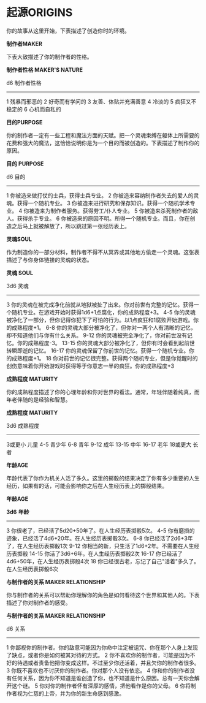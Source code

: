# **起源ORIGINS**

你的故事从这里开始，下表描述了创造你时的环境。

**制作者MAKER**

下表大致描述了你的制作者的性格。

**制作者性格 MAKER'S NATURE**

  d6   制作者性格
  ---- ----------------------
  1    残暴而邪恶的
  2    好奇而有学问的
  3    友善、体贴并充满善意
  4    冷淡的
  5    疯狂又不稳定的
  6    心机而自私的

**目的PURPOSE**

你的制作者一定有一些工程和魔法方面的天赋。把一个灵魂束缚在躯体上所需要的花费和强大的魔法，这恰恰说明你是为一个目的而被创造的。下表描述了制作你的原因。

**目的 PURPOSE**

  d6   目的
  ---- --------------------------------------------------------------------------------------------------
  1    你被造来做打仗的士兵，获得士兵专业。
  2    你被造来容纳制作者失去的爱人的灵魂。获得一个随机专业。
  3    你被造来进行研究和保存知识。获得一个随机学术专业。
  4    你被造来为制作者服务。获得劳工/仆人专业。
  5    你被造来杀死制作者的敌人。获得杀手专业。
  6    你被造来的原因不明。所得一个随机专业。而且，你在创造之后马上就被解放了，所以跳过第一张经历表上。

**灵魂SOUL**

作为制造你的一部分材料，制作者不得不从冥界或其他地方偷走一个灵魂。这张表描述了与你身体链接的灵魂的状态。

**灵魂 SOUL**

  3d6     灵魂
  ------- ---------------------------------------------------------------------------------------------------------------------------------
  3       你的灵魂在被完成净化前就从地狱被扯了出来。你对前世有完整的记忆。获得一个随机专业。在游戏开始时获得1d6+1点腐化，你的成熟程度+3。
  4-5     你的灵魂被净化了一部分，但你记得你犯下了可怕的行为。以1点疯狂和1腐败开始游戏。你的成熟程度+1。
  6-8     你的灵魂大部分被净化了，但你对一两个人有清晰的记忆，却不知道他们与你有什么关系。
  9-12    你的灵魂被完全净化了，你对前世没有记忆。你的成熟程度-3。
  13-15   你的灵魂大部分被净化了，但你有时会看到起前世转瞬即逝的记忆。
  16-17   你的灵魂保留了你前世的记忆。获得一个随机专业。你的成熟程度+1。
  18      你对前世的记忆很完整。获得两个随机专业，但是你觉醒时的创伤意味着你开始游戏时获得等于你意志一半的疯狂。你的成熟程度+3

**成熟程度 MATURITY**

你的成熟程度描述了你的心理年龄和你对世界的看法。通常，年轻伴随着纯真，而年老伴随的是经验和智慧。

**成熟程度 MATURITY**

  3d6        成熟程度
  ---------- ----------
  3或更小    儿童
  4-5        青少年
  6-8        青年
  9-12       成年
  13-15      中年
  16-17      老年
  18或更大   长者

**年龄AGE**

年龄代表了你作为机关人活了多久。这里的掷骰的结果决定了你有多少重要的人生经历，如果有的话，可能会影响你之后在人生经历表上的掷骰结果。

**年龄AGE**

  **3d6**   **年龄**
  --------- -----------------------------------------------------------
  3         你很老了，已经活了5d20+50年了。在人生经历表掷骰5次。
  4-5       你有磨损的迹象，已经活了4d6+20年。在人生经历表掷骰3次。
  6-8       你已经活了2d6+3年了，在人生经历表掷骰1次
  9-12      你相当的新，只生活了1d6+2年。不需要在人生经历表掷骰
  14-15     你活了3d6+6年。在人生经历表掷骰2次
  16-17     你已经活了4d6+50年，在人生经历表掷骰4次
  18        你已经很古老，忘记了自己"活着"多久了。在人生经历表掷骰6次

**与制作者的关系 MAKER RELATIONSHIP**

你与制作者的关系可以帮助你理解你的角色是如何看待这个世界和其他人的。下表描述了你对制作者的感受。

**与制作者的关系 MAKER RELATIONSHIP**

  d6   关系
  ---- ------------------------------------------------------------------------------------------------------------
  1    你鄙视你的制作者。你的敌意可能因为你命中注定被诅咒、你在那个人身上发现了缺点，或者你是如何被其对待的方式。
  2    你不喜欢你的制作者，可能是因为不好的待遇或者责备他把你变成这样。不过至少你还活着，并且欠你的制作者很多。
  3    你既不喜欢也不讨厌你的制作者。你对那个人没有依恋。
  4    你和你的制作者没有任何关系，因为你不知道是谁创造了你，也不知道是什么原因。总有一天你会解开这个谜。
  5    你对你的制作者怀有深厚的感情，把他看作是你的父母。
  6    你将制作者视为仁慈的上帝，并为你的新生命感到感激。

 
